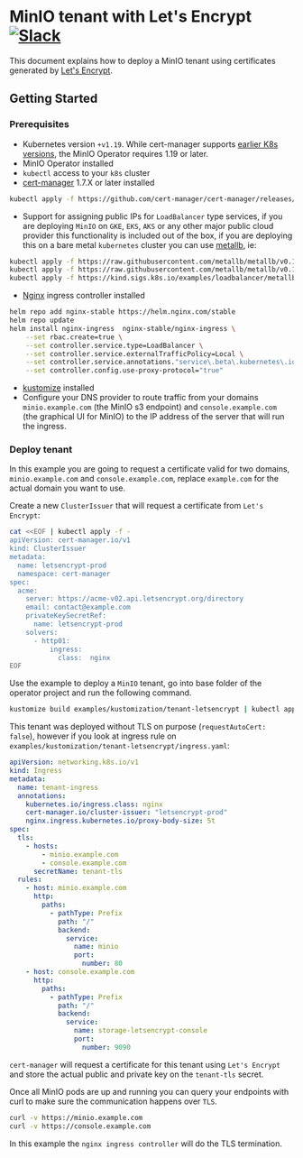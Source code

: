 # MinIO tenant with Let's Encrypt [![Slack](https://slack.min.io/slack?type=svg)](https://slack.min.io)

This document explains how to deploy a MinIO tenant using certificates generated by [Let's Encrypt](https://letsencrypt.org/).

## Getting Started

### Prerequisites

- Kubernetes version `+v1.19`. While cert-manager supports [earlier K8s versions](https://cert-manager.io/docs/installation/supported-releases/), the MinIO Operator requires 1.19 or later.
- MinIO Operator installed
- `kubectl` access to your `k8s` cluster
- [cert-manager](https://cert-manager.io/docs/installation/) 1.7.X or later installed
```bash
kubectl apply -f https://github.com/cert-manager/cert-manager/releases/download/v1.7.2/cert-manager.yaml
```
- Support for assigning public IPs for `LoadBalancer` type services, if you are deploying `MinIO` on `GKE`, `EKS`, `AKS`
or any other major public cloud provider this functionality is included out of the box, if you are deploying this on a 
bare metal `kubernetes` cluster you can use [metallb](https://metallb.universe.tf/), ie:
```bash
kubectl apply -f https://raw.githubusercontent.com/metallb/metallb/v0.12.1/manifests/namespace.yaml
kubectl apply -f https://raw.githubusercontent.com/metallb/metallb/v0.12.1/manifests/metallb.yaml
kubectl apply -f https://kind.sigs.k8s.io/examples/loadbalancer/metallb-configmap.yaml
```
- [Nginx](https://docs.nginx.com/nginx-ingress-controller/) ingress controller installed
```bash
helm repo add nginx-stable https://helm.nginx.com/stable
helm repo update
helm install nginx-ingress  nginx-stable/nginx-ingress \
    --set rbac.create=true \
    --set controller.service.type=LoadBalancer \
    --set controller.service.externalTrafficPolicy=Local \
    --set controller.service.annotations."service\.beta\.kubernetes\.io/aws-load-balancer-proxy-protocol"="*" \
    --set controller.config.use-proxy-protocol="true"
```
- [kustomize](https://kustomize.io/) installed
- Configure your DNS provider to route traffic from your domains `minio.example.com` (the MinIO s3 endpoint) and `console.example.com`
(the graphical UI for MinIO) to the IP address of the server that will run the ingress.


### Deploy tenant

In this example you are going to request a certificate valid for two domains, `minio.example.com` and `console.example.com`, replace `example.com`
for the actual domain you want to use.

Create a new `ClusterIssuer` that will request a certificate from `Let's Encrypt`:

```bash
cat <<EOF | kubectl apply -f -
apiVersion: cert-manager.io/v1
kind: ClusterIssuer
metadata:
  name: letsencrypt-prod
  namespace: cert-manager
spec:
  acme:
    server: https://acme-v02.api.letsencrypt.org/directory
    email: contact@example.com
    privateKeySecretRef:
      name: letsencrypt-prod
    solvers:
      - http01:
          ingress:
            class:  nginx
EOF
```

Use the example to deploy a `MinIO` tenant, go into base folder of the operator project and run the following command.

```bash
kustomize build examples/kustomization/tenant-letsencrypt | kubectl apply -f -
```

This tenant was deployed without TLS on purpose (`requestAutoCert: false`), however if you look at ingress rule on `examples/kustomization/tenant-letsencrypt/ingress.yaml`:

```yaml
apiVersion: networking.k8s.io/v1
kind: Ingress
metadata:
  name: tenant-ingress
  annotations:
    kubernetes.io/ingress.class: nginx
    cert-manager.io/cluster-issuer: "letsencrypt-prod"
    nginx.ingress.kubernetes.io/proxy-body-size: 5t
spec:
  tls:
    - hosts:
        - minio.example.com
        - console.example.com
      secretName: tenant-tls
  rules:
    - host: minio.example.com
      http:
        paths:
          - pathType: Prefix
            path: "/"
            backend:
              service:
                name: minio
                port:
                  number: 80
    - host: console.example.com
      http:
        paths:
          - pathType: Prefix
            path: "/"
            backend:
              service:
                name: storage-letsencrypt-console
                port:
                  number: 9090
```

`cert-manager` will request a certificate for this tenant using `Let's Encrypt` and store the actual public and private key on the `tenant-tls` secret.

Once all MinIO pods are up and running you can query your endpoints with curl to make sure the communication happens over `TLS`.

```bash
curl -v https://minio.example.com
curl -v https://console.example.com
```

In this example the `nginx ingress controller` will do the TLS termination.